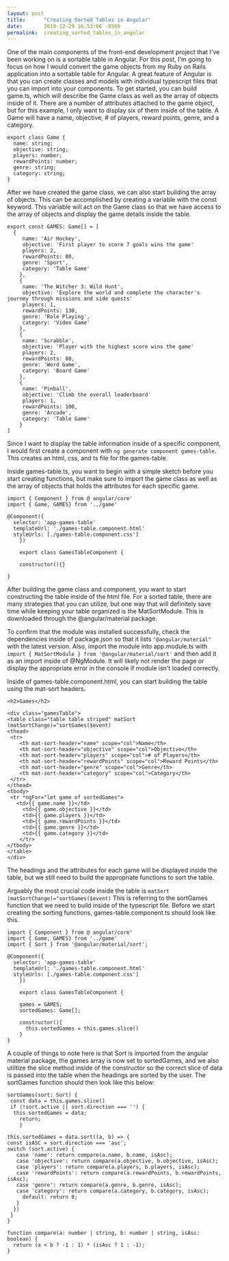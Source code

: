 ```yaml
---
layout: post
title:      "Creating Sorted Tables in Angular"
date:       2019-12-29 16:53:06 -0500
permalink:  creating_sorted_tables_in_angular
---
```


One of the main components of the front-end development project that I've been working on is a sortable table in Angular. For this post, I'm going to focus on how I would convert the game objects from my Ruby on Rails application into a sortable table for Angular. A great feature of Angular is that you can create classes and models with individual typescript files that you can import into your components. To get started, you can build game.ts, which will describe the Game class as well as the array of objects inside of it. There are a number of attributes attached to the game object, but for this example, I only want to display six of them inside of the table. A Game will have a name, objective, # of players, reward points, genre, and a category. 

```
export class Game {
  name: string;
  objective: string;
  players: number;
  rewardPoints: number;
  genre: string;
  category: string;
}
```

After we have created the game class, we can also start building the array of objects. This can be accomplished by creating a variable with the const keyword. This variable will act on the Game class so that we have access to the array of objects and display the game details inside the table.

```
export const GAMES: Game[] = [
  {
	 name: 'Air Hockey',
	 objective: 'First player to score 7 goals wins the game'
	 players: 2,
	 rewardPoints: 80,
	 genre: 'Sport',
	 category: 'Table Game'
	},
	{
	 name: 'The Witcher 3: Wild Hunt',
	 objective: 'Explore the world and complete the character's journey through missions and side quests'
	 players: 1,
	 rewardPoints: 130,
	 genre: 'Role Playing',
	 category: 'Video Game'
	},
	{
	 name: 'Scrabble',
	 objective: 'Player with the highest score wins the game'
	 players: 2,
	 rewardPoints: 80,
	 genre: 'Word Game',
	 category: 'Board Game'
	},
	{
	 name: 'Pinball',
	 objective: 'Climb the overall leaderboard'
	 players: 1,
	 rewardPoints: 100,
	 genre: 'Arcade',
	 category: 'Table Game'
	}
]
```

Since I want to display the table information inside of a specific component, I would first create a component with `ng generate component games-table`. This creates an html, css, and ts file for the games-table.

Inside games-table.ts, you want to begin with a simple sketch before you start creating functions, but make sure to import the game class as well as the array of objects that holds the attributes for each specific game.
```
import { Component } from @ angular/core'
import { Game, GAMES} from '../game'

@Component({
  selector: 'app-games-table'
  templateUrl: './games-table.component.html'
  styleUrls: [./games-table.component.css']
	})
	
	export class GamesTableComponent {
	
	constructor(){}
	
}
```

After building the game class and component, you want to start constructing the table inside of the html file. For a sorted table, there are many strategies that you can utilize, but one way that will definitely save time while keeping your table organized is the MatSortModule. This is downloaded through the @angular/material package. 

To confirm that the module was installed successfully, check the dependencies inside of package.json so that it lists `"@angular/material"` with the latest version. Also, import the module into app.module.ts with `import { MatSortModule } from '@angular/material/sort'` and then add it as an import inside of @NgModule. It will likely not render the page or display the appropriate error in the console if module isn't loaded correctly.

Inside of games-table.component.html, you can start building the table using the mat-sort headers.

```
<h2>Games</h2>

<div class="gamesTable">
<table class="table table striped" matSort (matSortChange)="sortGames($event)
<thead>
 <tr>
	<th mat-sort-header="name" scope="col">Name</th>
	<th mat-sort-header="objective" scope="col">Objective</th>
	<th mat-sort-header="players" scope="col"># of Players</th>
	<th mat-sort-header="rewardPoints" scope="col">Reward Points</th>
	<th mat-sort-header="genre" scope="col">Genre</th>
	<th mat-sort-header="category" scope="col">Category</th>
 </tr>
</thead>
<tbody>
 <tr *ngFor="let game of sortedGames">
   <td>{{ game.name }}</td>
	 <td>{{ game.objective }}</td>
	 <td>{{ game.players }}</td>
	 <td>{{ game.rewardPoints }}</td>
	 <td>{{ game.genre }}</td>
	 <td>{{ game.category }}</td>
	</tr>
</tbody>
</table>
</div>
```

The headings and the attributes for each game will be displayed inside the table, but we still need to build the appropriate functions to sort the table. 

Arguably the most crucial code inside the table is `matSort (matSortChange)="sortGames($event)`
This is referring to the sortGames function that we need to build inside of the typescript file. Before we start creating the sorting functions, games-table.component.ts should look like this.

```
import { Component } from @ angular/core'
import { Game, GAMES} from '../game'
import { Sort } from '@angular/material/sort';

@Component({
  selector: 'app-games-table'
  templateUrl: './games-table.component.html'
  styleUrls: [./games-table.component.css']
	})
	
	export class GamesTableComponent {
	
	games = GAMES;
	sortedGames: Game[];
	
	constructor(){
	  this.sortedGames = this.games.slice()
	}
}
```

A couple of things to note here is that Sort is imported from the angular material package, the games array is now set to sortedGames, and we also utiltize the slice method inside of the constructor so the correct slice of data is passed into the table when the headings are sorted by the user. The sortGames function should then look like this below:

```
sortGames(sort: Sort) {
 const data = this.games.slice()
 if (!sort.active || sort.direction === '') {
  this.sortedGames = data;
	return;
	}
	
this.sortedGames = data.sort((a, b) => {
const isASC = sort.direction === 'asc';
switch (sort.active) {
   case 'name': return compare(a.name, b.name, isAsc);
   case 'objective': return compare(a.objective, b.objective, isAsc);
   case 'players': return compare(a.players, b.players, isAsc);
   case 'rewardPoints': return compare(a.rewardPoints, b.rewardPoints, isAsc);
   case 'genre': return compare(a.genre, b.genre, isAsc);
   case 'category': return compare(a.category, b.category, isAsc);
	 default: return 0;
   }
  })
 }
}

function compare(a: number | string, b: number | string, isAsc: boolean) {
  return (a < b ? -1 : 1) * (isAsc ? 1 : -1);
}
```





